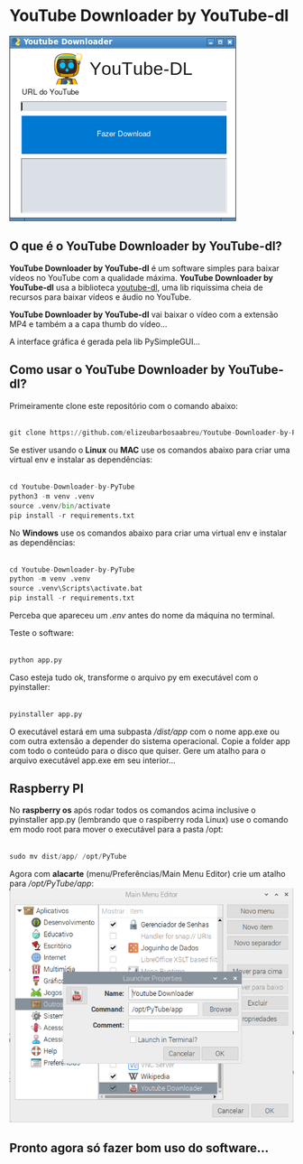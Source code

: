 # YouTube Downloader by YouTube-dl
![Imagem](image.png) 

## O que é o YouTube Downloader by YouTube-dl?

**YouTube Downloader by YouTube-dl** é um software simples para baixar vídeos no YouTube com a qualidade máxima. **YouTube Downloader by YouTube-dl** usa a biblioteca
[youtube-dl](https://pypi.org/project/youtube_dl/), uma lib riquíssima cheia de recursos para baixar vídeos e áudio no YouTube. 

**YouTube Downloader by YouTube-dl** vai baixar o vídeo com a extensão MP4 e também a a capa thumb do vídeo...

A interface gráfica é gerada pela lib PySimpleGUI...

## Como usar o YouTube Downloader by YouTube-dl?

Primeiramente clone este repositório com o comando abaixo:
 
~~~python

git clone https://github.com/elizeubarbosaabreu/Youtube-Downloader-by-PyTube.git

~~~

Se estiver usando o **Linux** ou **MAC** use os comandos abaixo para criar uma virtual env e instalar as dependências:
 
~~~python

cd Youtube-Downloader-by-PyTube
python3 -m venv .venv
source .venv/bin/activate
pip install -r requirements.txt

~~~

No **Windows** use os comandos abaixo para criar uma virtual env e instalar as dependências:
 
~~~python

cd Youtube-Downloader-by-PyTube
python -m venv .venv
source .venv\Scripts\activate.bat
pip install -r requirements.txt

~~~

Perceba que apareceu um *.env* antes do nome da máquina no terminal.

Teste o software:
 
~~~python

python app.py

~~~

Caso esteja tudo ok, transforme o arquivo py em executável com o pyinstaller:
 
~~~python

pyinstaller app.py

~~~

O executável estará em uma subpasta */dist/app* com o nome app.exe ou com outra extensão a depender do sistema operacional. Copie a folder app com todo o conteúdo para o disco que quiser. Gere um atalho para o arquivo executável app.exe em seu interior...

## Raspberry PI

No **raspberry os** após rodar todos os comandos acima inclusive o pyinstaller app.py (lembrando que o raspiberry roda Linux) use o comando em modo root para mover o executável para a pasta /opt:
 
~~~python

sudo mv dist/app/ /opt/PyTube

~~~

Agora com **alacarte** (menu/Preferências/Main Menu Editor) crie um atalho para */opt/PyTube/app*:
![Imagem](raspbian.png) 

## Pronto agora só fazer bom uso do software...

